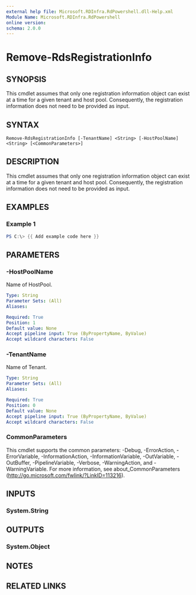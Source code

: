 ```yaml
---
external help file: Microsoft.RDInfra.RdPowershell.dll-Help.xml
Module Name: Microsoft.RDInfra.RdPowershell
online version:
schema: 2.0.0
---
```


# Remove-RdsRegistrationInfo

## SYNOPSIS
This cmdlet assumes that only one registration information object can exist at a time for a given tenant and host pool. Consequently, the registration information does not need to be provided as input.

## SYNTAX

```
Remove-RdsRegistrationInfo [-TenantName] <String> [-HostPoolName] <String> [<CommonParameters>]
```

## DESCRIPTION
This cmdlet assumes that only one registration information object can exist at a time for a given tenant and host pool. Consequently, the registration information does not need to be provided as input.

## EXAMPLES

### Example 1
```powershell
PS C:\> {{ Add example code here }}
```


## PARAMETERS

### -HostPoolName
Name of HostPool.

```yaml
Type: String
Parameter Sets: (All)
Aliases:

Required: True
Position: 1
Default value: None
Accept pipeline input: True (ByPropertyName, ByValue)
Accept wildcard characters: False
```

### -TenantName
Name of Tenant.

```yaml
Type: String
Parameter Sets: (All)
Aliases:

Required: True
Position: 0
Default value: None
Accept pipeline input: True (ByPropertyName, ByValue)
Accept wildcard characters: False
```

### CommonParameters
This cmdlet supports the common parameters: -Debug, -ErrorAction, -ErrorVariable, -InformationAction, -InformationVariable, -OutVariable, -OutBuffer, -PipelineVariable, -Verbose, -WarningAction, and -WarningVariable. For more information, see about_CommonParameters (http://go.microsoft.com/fwlink/?LinkID=113216).

## INPUTS

### System.String

## OUTPUTS

### System.Object
## NOTES

## RELATED LINKS
